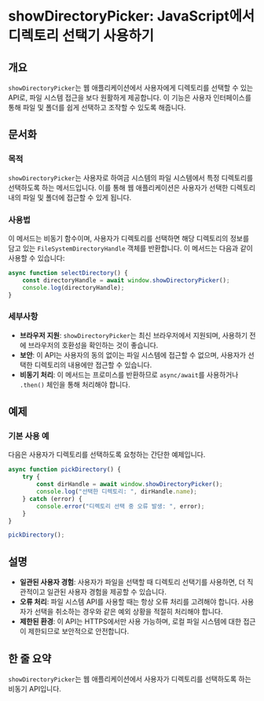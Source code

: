 <!--
Meta Description: # showDirectoryPicker: JavaScript에서 디렉토리 선택기 사용하기 ## 개요 `showDirectoryPicker`는 웹 애플리케이션에서 사용자에게 디렉토리를 선택할 수 있는 API로, 파일 시스템 접근을 보다 원활하게 제공합니다. 이 기능은 사...
Meta Keywords: showdirectorypicker, 사용자가, 디렉토리, 디렉토리를, 사용자
-->

# showDirectoryPicker: JavaScript에서 디렉토리 선택기 사용하기

## 개요
`showDirectoryPicker`는 웹 애플리케이션에서 사용자에게 디렉토리를 선택할 수 있는 API로, 파일 시스템 접근을 보다 원활하게 제공합니다. 이 기능은 사용자 인터페이스를 통해 파일 및 폴더를 쉽게 선택하고 조작할 수 있도록 해줍니다.

## 문서화

### 목적
`showDirectoryPicker`는 사용자로 하여금 시스템의 파일 시스템에서 특정 디렉토리를 선택하도록 하는 메서드입니다. 이를 통해 웹 애플리케이션은 사용자가 선택한 디렉토리 내의 파일 및 폴더에 접근할 수 있게 됩니다.

### 사용법
이 메서드는 비동기 함수이며, 사용자가 디렉토리를 선택하면 해당 디렉토리의 정보를 담고 있는 `FileSystemDirectoryHandle` 객체를 반환합니다. 이 메서드는 다음과 같이 사용할 수 있습니다:

```javascript
async function selectDirectory() {
    const directoryHandle = await window.showDirectoryPicker();
    console.log(directoryHandle);
}
```

### 세부사항
- **브라우저 지원**: `showDirectoryPicker`는 최신 브라우저에서 지원되며, 사용하기 전에 브라우저의 호환성을 확인하는 것이 좋습니다.
- **보안**: 이 API는 사용자의 동의 없이는 파일 시스템에 접근할 수 없으며, 사용자가 선택한 디렉토리의 내용에만 접근할 수 있습니다.
- **비동기 처리**: 이 메서드는 프로미스를 반환하므로 `async/await`를 사용하거나 `.then()` 체인을 통해 처리해야 합니다.

## 예제
### 기본 사용 예
다음은 사용자가 디렉토리를 선택하도록 요청하는 간단한 예제입니다.

```javascript
async function pickDirectory() {
    try {
        const dirHandle = await window.showDirectoryPicker();
        console.log("선택한 디렉토리: ", dirHandle.name);
    } catch (error) {
        console.error("디렉토리 선택 중 오류 발생: ", error);
    }
}

pickDirectory();
```

## 설명
- **일관된 사용자 경험**: 사용자가 파일을 선택할 때 디렉토리 선택기를 사용하면, 더 직관적이고 일관된 사용자 경험을 제공할 수 있습니다.
- **오류 처리**: 파일 시스템 API를 사용할 때는 항상 오류 처리를 고려해야 합니다. 사용자가 선택을 취소하는 경우와 같은 예외 상황을 적절히 처리해야 합니다.
- **제한된 환경**: 이 API는 HTTPS에서만 사용 가능하며, 로컬 파일 시스템에 대한 접근이 제한되므로 보안적으로 안전합니다.

## 한 줄 요약
`showDirectoryPicker`는 웹 애플리케이션에서 사용자가 디렉토리를 선택하도록 하는 비동기 API입니다.